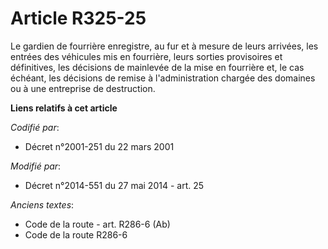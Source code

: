 # Article R325-25

Le gardien de fourrière enregistre, au fur et à mesure de leurs arrivées, les entrées des véhicules mis en fourrière, leurs
sorties provisoires et définitives, les décisions de mainlevée de la mise en fourrière et, le cas échéant, les décisions de
remise   à l'administration chargée des domaines ou à une entreprise de destruction.

**Liens relatifs à cet article**

_Codifié par_:

  - Décret n°2001-251 du 22 mars 2001

_Modifié par_:

  - Décret n°2014-551 du 27 mai 2014 - art. 25

_Anciens textes_:

  - Code de la route - art. R286-6 (Ab)
  - Code de la route R286-6
